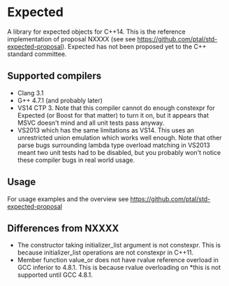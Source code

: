 Expected
========
A library for expected objects for C++14. This is the reference implementation of proposal NXXXX 
(see see https://github.com/ptal/std-expected-proposal). 
Expected has not been proposed yet to the C++ standard committee. 

Supported compilers
-------------------
* Clang 3.1
* G++ 4.7.1 (and probably later)
* VS14 CTP 3. Note that this compiler cannot do enough constexpr for Expected (or Boost for that matter) to turn it on, but it appears that MSVC doesn't mind and all unit tests pass anyway.
* VS2013 which has the same limitations as VS14. This uses an unrestricted union emulation which works well enough. Note that other parse bugs surrounding lambda type overload matching in VS2013 meant two unit tests had to be disabled, but you probably won't notice these compiler bugs in real world usage.

Usage
-----
For usage examples and the overview see https://github.com/ptal/std-expected-proposal

Differences from NXXXX
----------------------
* The constructor taking initializer_list argument is not constexpr. This is because initializer_list operations are not constexpr in C++11.
* Member function value_or does not have rvalue reference overload in GCC inferior to 4.8.1. This is because rvalue overloading on *this is not supported until GCC 4.8.1.
